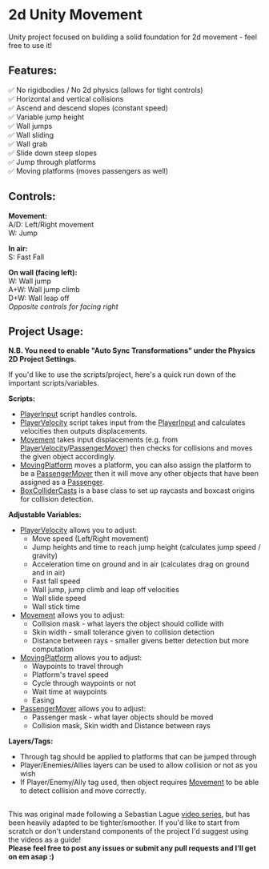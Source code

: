 # 2d Unity Movement

Unity project focused on building a solid foundation for 2d movement - feel free to use it!

## Features:

✅ No rigidbodies / No 2d physics (allows for tight controls) <br>✅ Horizontal and vertical collisions <br>✅ Ascend and descend slopes (constant speed) <br>✅ Variable jump height <br>✅ Wall jumps <br>✅ Wall sliding <br>✅ Wall grab <br>✅ Slide down steep slopes <br>✅ Jump through platforms <br>✅ Moving platforms (moves passengers as well)

## Controls:

**Movement:**<br>
A/D: Left/Right movement <br>W: Jump

**In air:**<br>
S: Fast Fall

**On wall (facing left):**<br>
W: Wall jump <br>A+W: Wall jump climb<br>D+W: Wall leap off <br> *Opposite controls for facing right*

## Project Usage:

**N.B. You need to enable "Auto Sync Transformations" under the Physics 2D Project Settings.**<br>

If you'd like to use the scripts/project, here's a quick run down of the important scripts/variables.

**Scripts:**

 - [PlayerInput](Assets/Scripts/PlayerInput.cs) script handles controls.
 - [PlayerVelocity](Assets/Scripts/PlayerVelocity.cs) script takes input from the [PlayerInput](Assets/Scripts/PlayerInput.cs) and calculates velocities then outputs displacements.
 - [Movement](Assets/Scripts/Movement.cs) takes input displacements (e.g. from [PlayerVelocity](Assets/Scripts/PlayerVelocity.cs)/[PassengerMover](Assets/Scripts/PassengerMover.cs)) then checks for collisions and moves the given object accordingly.
 -  [MovingPlatform](Assets/Scripts/MovingPlatform.cs) moves a platform, you can also assign the platform to be a [PassengerMover](Assets/Scripts/PassengerMover.cs) then it will move any other objects that have been assigned as a [Passenger](Assets/Scripts/Passenger.cs).
 - [BoxColliderCasts](Assets/Scripts/BoxColliderCasts.cs) is a base class to set up raycasts and boxcast origins for collision detection.

**Adjustable Variables:**

- [PlayerVelocity](Assets/Scripts/PlayerVelocity.cs) allows you to adjust:
	- Move speed (Left/Right movement)
	- Jump heights and time to reach jump height (calculates jump speed / gravity)
	- Acceleration time on ground and in air (calculates drag on ground and in air)
	- Fast fall speed
	- Wall jump, jump climb and leap off velocities
	- Wall slide speed
	- Wall stick time
- [Movement](Assets/Scripts/Movement.cs) allows you to adjust:
	- Collision mask - what layers the object should collide with
	- Skin width - small tolerance given to collision detection
	- Distance between rays - smaller givens better detection but more computation
- [MovingPlatform](Assets/Scripts/MovingPlatform.cs) allows you to adjust:
	- Waypoints to travel through
	- Platform's travel speed
	- Cycle through waypoints or not
	- Wait time at waypoints
	- Easing
- [PassengerMover](Assets/Scripts/PassengerMover.cs) allows you to adjust:
	- Passenger mask - what layer objects should be moved
	- Collision mask, Skin width and Distance between rays

**Layers/Tags:**

- Through tag should be applied to platforms that can be jumped through
- Player/Enemies/Allies layers can be used to allow collision or not as you wish
- If Player/Enemy/Ally tag used, then object requires [Movement](Assets/Scripts/Movement.cs) to be able to detect collision and move correctly.

##

This was original made following a Sebastian Lague [video series](https://www.youtube.com/watch?v=MbWK8bCAU2w&list=PLFt_AvWsXl0f0hqURlhyIoAabKPgRsqjz&index=1), but has been heavily adapted to be tighter/smoother. If you'd like to start from scratch or don't understand components of the project I'd suggest using the videos as a guide! <br>
**Please feel free to post any issues or submit any pull requests and I'll get on em asap :)**
